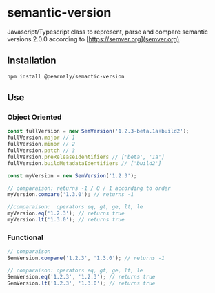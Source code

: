 # semantic-version
Javascript/Typescript class to represent, parse and compare semantic versions 2.0.0 according to [https://semver.org](semver.org)

## Installation
```
npm install @pearnaly/semantic-version
```

## Use
### Object Oriented
```typescript
const fullVersion = new SemVersion('1.2.3-beta.1a+build2');
fullVersion.major // 1
fullVersion.minor // 2
fullVersion.patch // 3
fullVersion.preReleaseIdentifiers // ['beta', '1a']
fullVersion.buildMetadataIdentifiers // ['build2']

const myVersion = new SemVersion('1.2.3');

// comparaison: returns -1 / 0 / 1 according to order
myVersion.compare('1.3.0'); // returns -1

//comparaison:  operators eq, gt, ge, lt, le
myVersion.eq('1.2.3'); // returns true
myVersion.lt('1.3.0'); // returns true
```

### Functional
```typescript
// comparaison
SemVersion.compare('1.2.3', '1.3.0'); // returns -1

// comparaison: operators eq, gt, ge, lt, le
SemVersion.eq('1.2.3', '1.2.3'); // returns true
SemVersion.lt('1.2.3', '1.3.0'); // returns true
```
